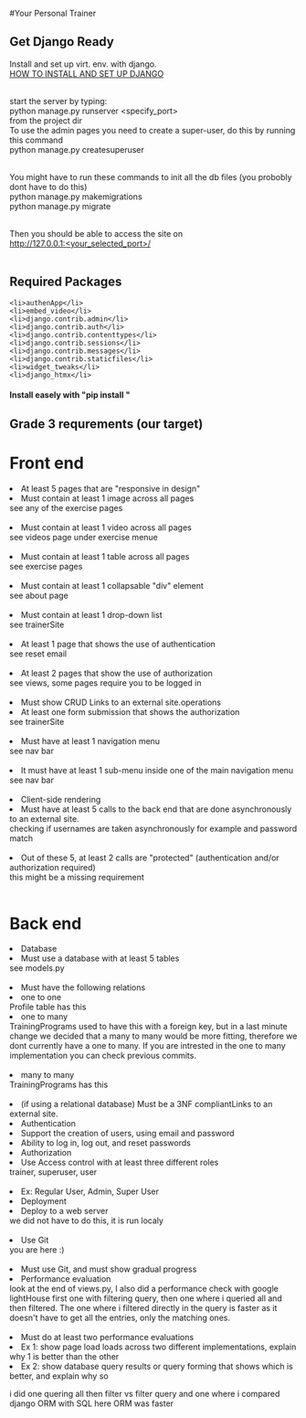 #Your Personal Trainer

## Get Django Ready
Install and set up virt. env. with django.<br>
<a href="https://realpython.com/django-setup/">HOW TO INSTALL AND SET UP DJANGO</a><br><br>

start the server by typing:<br>
  python manage.py runserver <specify_port><br>
from the project dir<br>
To use the admin pages you need to create a super-user, do this by running this command<br>
  python manage.py createsuperuser<br><br>

You might have to run these commands to init all the db files (you probobly dont have to do this)<br>
  python manage.py makemigrations<br>
  python manage.py migrate<br><br>

Then you should be able to access the site on<br>
  http://127.0.0.1:<your_selected_port>/<br><br>
  

## Required Packages
    <li>authenApp</li>
    <li>embed_video</li>
    <li>django.contrib.admin</li>
    <li>django.contrib.auth</li>
    <li>django.contrib.contenttypes</li>
    <li>django.contrib.sessions</li>
    <li>django.contrib.messages</li>
    <li>django.contrib.staticfiles</li>
    <li>widget_tweaks</li>
    <li>django_htmx</li>
 
<h4>Install easely with "pip install <PackageName>"</h4>

## Grade 3 requrements (our target)

<h1>Front end</h1>
<li>At least 5 pages that are "responsive in design"</li>
<li>Must contain at least 1 image across all pages</li>
see any of the exercise pages<br><br>
<li>Must contain at least 1 video across all pages</li>
see videos page under exercise menue<br><br>
<li>Must contain at least 1 table across all pages</li>
see exercise pages<br><br>
<li>Must contain at least 1 collapsable "div" element</li>
see about page<br><br>
<li>Must contain at least 1 drop-down list</li>
see trainerSite<br><br>
<li>At least 1 page that shows the use of authentication</li>
see reset email<br><br>
<li>At least 2 pages that show the use of authorization</li>
see views, some pages require you to be logged in<br><br>
<li>Must show CRUD Links to an external site.operations</li>
<li>At least one form submission that shows the authorization</li>
see trainerSite<br><br>
<li>Must have at least 1 navigation menu</li>
see nav bar<br><br>
<li>It must have at least 1 sub-menu inside one of the main navigation menu</li>
see nav bar<br><br>
<li>Client-side rendering</li>
<li>Must have at least 5 calls to the back end that are done asynchronously to an external site.</li>
checking if usernames are taken asynchronously for example and password match<br><br>
<li>Out of these 5, at least 2 calls are "protected" (authentication and/or authorization required)</li>
this might be a missing requirement<br><br>
<h1>Back end</h1>
<li>Database</li>
<li>Must use a database with at least 5 tables</li>
see models.py<br><br>
<li>Must have the following relations</li>
<li>one to one</li>
Profile table has this<br>
<li>one to many</li>
TrainingPrograms used to have this with a foreign key, but in a last minute change we decided that a many to many would be more fitting, therefore we dont currently have a one to many. If you are intrested in the one to many implementation you can check previous commits.<br><br>
<li>many to many</li>
TrainingPrograms has this<br><br>
<li>(if using a relational database) Must be a 3NF compliantLinks to an external site.</li>
<li>Authentication</li>
<li>Support the creation of users, using email and password</li>
<li>Ability to log in, log out, and reset passwords</li>
<li>Authorization</li>
<li>Use Access control with at least three different roles</li>
trainer, superuser, user<br><br>
<li>Ex: Regular User, Admin, Super User</li>
<li>Deployment</li>
<li>Deploy to a web server</li>
we did not have to do this, it is run localy<br><br>
<li>Use Git</li>
you are here :)<br><br>
<li>Must use Git, and must show gradual progress</li>
<li>Performance evaluation</li>
look at the end of views.py, I also did a performance check with google lightHouse first one with filtering query, then one where i queried all and then filtered. The one where i filtered directly in the query is faster as it doesn't have to get all the entries, only the matching ones.<br><br>
<li>Must do at least two performance evaluations</li>
<li>Ex 1: show page load loads across two different implementations, explain why 1 is better than the other</li>
<li>Ex 2: show database query results or query forming that shows which is better, and explain why so</li>

i did one quering all then filter vs filter query and one where i compared django ORM with SQL here ORM was faster<br><br>
